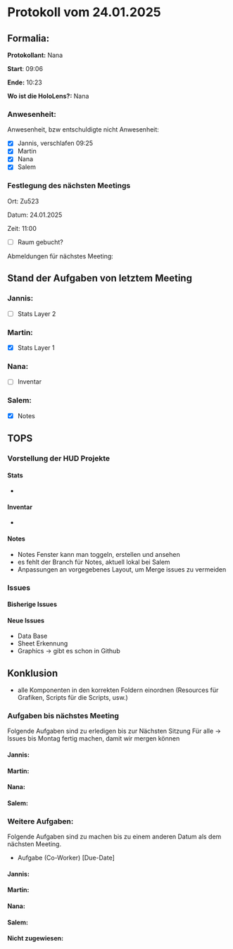 # Protokoll vom 24.01.2025

## Formalia:

**Protokollant:** Nana

**Start**: 09:06

**Ende:** 10:23

**Wo ist die HoloLens?:** Nana

### Anwesenheit:

Anwesenheit, bzw entschuldigte nicht Anwesenheit:

* [x]  Jannis, verschlafen 09:25
* [x]  Martin
* [x]  Nana
* [x]  Salem

### Festlegung des nächsten Meetings

Ort: Zu523

Datum: 24.01.2025

Zeit: 11:00

* [ ]  Raum gebucht?

Abmeldungen für nächstes Meeting:

## Stand der Aufgaben von letztem Meeting

### Jannis:
* [ ] Stats Layer 2

### Martin:
* [x] Stats Layer 1

### Nana:
*[ ] Inventar

### Salem:
* [x] Notes

## TOPS

### Vorstellung der HUD Projekte
#### Stats
- 
#### Inventar
-
#### Notes
- Notes Fenster kann man toggeln, erstellen und ansehen
- es fehlt der Branch für Notes, aktuell lokal bei Salem
- Anpassungen an vorgegebenes Layout, um Merge issues zu vermeiden
### Issues

#### Bisherige Issues

#### Neue Issues

* Data Base
* Sheet Erkennung
* Graphics -> gibt es schon in Github

## Konklusion
- alle Komponenten in den korrekten Foldern einordnen (Resources für Grafiken, Scripts für die Scripts, usw.)


### Aufgaben bis nächstes Meeting

Folgende Aufgaben sind zu erledigen bis zur Nächsten Sitzung
Für alle -> Issues bis Montag fertig machen, damit wir mergen können
#### Jannis:

#### Martin:

#### Nana:

#### Salem:

### Weitere Aufgaben:

Folgende Aufgaben sind zu machen bis zu einem anderen Datum als dem nächsten Meeting.

* Aufgabe (Co-Worker) [Due-Date]

#### Jannis:

#### Martin:

#### Nana:

#### Salem:

#### Nicht zugewiesen: